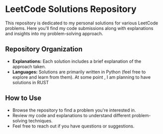 # LeetCode Solutions Repository

This repository is dedicated to my personal solutions for various LeetCode problems. Here you'll find my code submissions along with explanations and insights into my problem-solving approach.

## Repository Organization

- **Explanations:** Each solution includes a brief explanation of the approach taken.
- **Languages:** Solutions are primarily written in Python (feel free to explore and learn from them). At some point , I am planning to have solutions in RUST

## How to Use

- Browse the repository to find a problem you're interested in.
- Review my code and explanations to understand different problem-solving techniques.
- Feel free to reach out if you have questions or suggestions.
